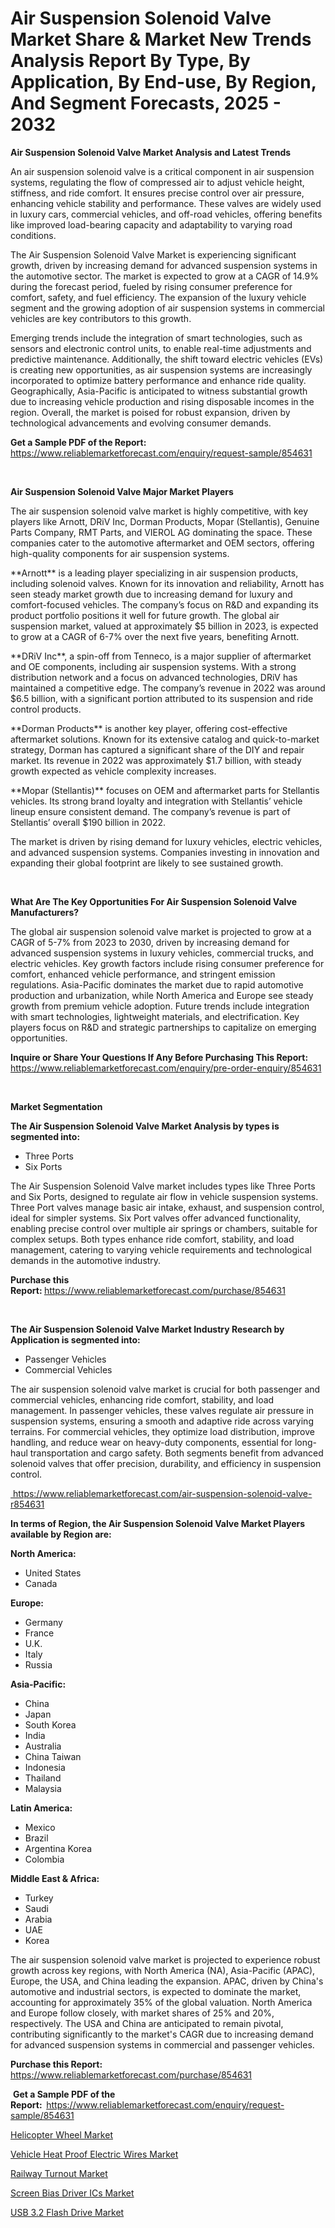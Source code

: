 <p><h1>Air Suspension Solenoid Valve Market Share & Market New Trends Analysis Report By Type, By Application, By End-use, By Region, And Segment Forecasts, 2025 - 2032</h1></p><p><strong>Air Suspension Solenoid Valve Market Analysis and Latest Trends</strong></p>
<p><p>An air suspension solenoid valve is a critical component in air suspension systems, regulating the flow of compressed air to adjust vehicle height, stiffness, and ride comfort. It ensures precise control over air pressure, enhancing vehicle stability and performance. These valves are widely used in luxury cars, commercial vehicles, and off-road vehicles, offering benefits like improved load-bearing capacity and adaptability to varying road conditions.</p><p>The Air Suspension Solenoid Valve Market is experiencing significant growth, driven by increasing demand for advanced suspension systems in the automotive sector. The market is expected to grow at a CAGR of 14.9% during the forecast period, fueled by rising consumer preference for comfort, safety, and fuel efficiency. The expansion of the luxury vehicle segment and the growing adoption of air suspension systems in commercial vehicles are key contributors to this growth.</p><p>Emerging trends include the integration of smart technologies, such as sensors and electronic control units, to enable real-time adjustments and predictive maintenance. Additionally, the shift toward electric vehicles (EVs) is creating new opportunities, as air suspension systems are increasingly incorporated to optimize battery performance and enhance ride quality. Geographically, Asia-Pacific is anticipated to witness substantial growth due to increasing vehicle production and rising disposable incomes in the region. Overall, the market is poised for robust expansion, driven by technological advancements and evolving consumer demands.</p></p>
<p><strong>Get a Sample PDF of the Report:&nbsp;</strong> <a href="https://www.reliablemarketforecast.com/enquiry/request-sample/854631?utm_campaign=1833&utm_medium=2&utm_source=Github&utm_content=ia&utm_term=22012025&utm_id=air-suspension-solenoid-valve">https://www.reliablemarketforecast.com/enquiry/request-sample/854631</a></p>
<p>&nbsp;</p>
<p><strong>Air Suspension Solenoid Valve Major Market Players</strong></p>
<p><p>The air suspension solenoid valve market is highly competitive, with key players like Arnott, DRiV Inc, Dorman Products, Mopar (Stellantis), Genuine Parts Company, RMT Parts, and VIEROL AG dominating the space. These companies cater to the automotive aftermarket and OEM sectors, offering high-quality components for air suspension systems.</p><p>**Arnott** is a leading player specializing in air suspension products, including solenoid valves. Known for its innovation and reliability, Arnott has seen steady market growth due to increasing demand for luxury and comfort-focused vehicles. The company’s focus on R&D and expanding its product portfolio positions it well for future growth. The global air suspension market, valued at approximately $5 billion in 2023, is expected to grow at a CAGR of 6-7% over the next five years, benefiting Arnott.</p><p>**DRiV Inc**, a spin-off from Tenneco, is a major supplier of aftermarket and OE components, including air suspension systems. With a strong distribution network and a focus on advanced technologies, DRiV has maintained a competitive edge. The company’s revenue in 2022 was around $6.5 billion, with a significant portion attributed to its suspension and ride control products.</p><p>**Dorman Products** is another key player, offering cost-effective aftermarket solutions. Known for its extensive catalog and quick-to-market strategy, Dorman has captured a significant share of the DIY and repair market. Its revenue in 2022 was approximately $1.7 billion, with steady growth expected as vehicle complexity increases.</p><p>**Mopar (Stellantis)** focuses on OEM and aftermarket parts for Stellantis vehicles. Its strong brand loyalty and integration with Stellantis’ vehicle lineup ensure consistent demand. The company’s revenue is part of Stellantis’ overall $190 billion in 2022.</p><p>The market is driven by rising demand for luxury vehicles, electric vehicles, and advanced suspension systems. Companies investing in innovation and expanding their global footprint are likely to see sustained growth.</p></p>
<p>&nbsp;</p>
<p><strong>What Are The Key Opportunities For Air Suspension Solenoid Valve Manufacturers?</strong></p>
<p><p>The global air suspension solenoid valve market is projected to grow at a CAGR of 5-7% from 2023 to 2030, driven by increasing demand for advanced suspension systems in luxury vehicles, commercial trucks, and electric vehicles. Key growth factors include rising consumer preference for comfort, enhanced vehicle performance, and stringent emission regulations. Asia-Pacific dominates the market due to rapid automotive production and urbanization, while North America and Europe see steady growth from premium vehicle adoption. Future trends include integration with smart technologies, lightweight materials, and electrification. Key players focus on R&D and strategic partnerships to capitalize on emerging opportunities.</p></p>
<p><strong>Inquire or Share Your Questions If Any Before Purchasing This Report:</strong> <a href="https://www.reliablemarketforecast.com/enquiry/pre-order-enquiry/854631?utm_campaign=1833&utm_medium=2&utm_source=Github&utm_content=ia&utm_term=22012025&utm_id=air-suspension-solenoid-valve">https://www.reliablemarketforecast.com/enquiry/pre-order-enquiry/854631</a></p>
<p>&nbsp;</p>
<p><strong>Market Segmentation</strong></p>
<p><strong>The Air Suspension Solenoid Valve Market Analysis by types is segmented into:</strong></p>
<p><ul><li>Three Ports</li><li>Six Ports</li></ul></p>
<p><p>The Air Suspension Solenoid Valve market includes types like Three Ports and Six Ports, designed to regulate air flow in vehicle suspension systems. Three Port valves manage basic air intake, exhaust, and suspension control, ideal for simpler systems. Six Port valves offer advanced functionality, enabling precise control over multiple air springs or chambers, suitable for complex setups. Both types enhance ride comfort, stability, and load management, catering to varying vehicle requirements and technological demands in the automotive industry.</p></p>
<p><strong>Purchase this Report:&nbsp;</strong><a href="https://www.reliablemarketforecast.com/purchase/854631?utm_campaign=1833&utm_medium=2&utm_source=Github&utm_content=ia&utm_term=22012025&utm_id=air-suspension-solenoid-valve">https://www.reliablemarketforecast.com/purchase/854631</a></p>
<p>&nbsp;</p>
<p><strong>The Air Suspension Solenoid Valve Market Industry Research by Application is segmented into:</strong></p>
<p><ul><li>Passenger Vehicles</li><li>Commercial Vehicles</li></ul></p>
<p><p>The air suspension solenoid valve market is crucial for both passenger and commercial vehicles, enhancing ride comfort, stability, and load management. In passenger vehicles, these valves regulate air pressure in suspension systems, ensuring a smooth and adaptive ride across varying terrains. For commercial vehicles, they optimize load distribution, improve handling, and reduce wear on heavy-duty components, essential for long-haul transportation and cargo safety. Both segments benefit from advanced solenoid valves that offer precision, durability, and efficiency in suspension control.</p></p>
<p><a href="https://www.reliablemarketforecast.com/air-suspension-solenoid-valve-r854631?utm_campaign=1833&utm_medium=2&utm_source=Github&utm_content=ia&utm_term=22012025&utm_id=air-suspension-solenoid-valve">&nbsp;https://www.reliablemarketforecast.com/air-suspension-solenoid-valve-r854631</a></p>
<p><strong>In terms of Region, the Air Suspension Solenoid Valve Market Players available by Region are:</strong></p>
<p>
    <p> <strong> North America: </strong>
        <ul>
            <li>United States</li>
            <li>Canada</li>
        </ul>
        </p> 
    <p> <strong> Europe: </strong>
        <ul>
            <li>Germany</li>
            <li>France</li>
            <li>U.K.</li>
            <li>Italy</li>
            <li>Russia</li>
        </ul>
        </p> 
    <p> <strong> Asia-Pacific: </strong>
        <ul>
            <li>China</li>
            <li>Japan</li>
            <li>South Korea</li>
            <li>India</li>
            <li>Australia</li>
            <li>China Taiwan</li>
            <li>Indonesia</li>
            <li>Thailand</li>
            <li>Malaysia</li>
        </ul>
        </p> 
    <p> <strong> Latin America: </strong>
        <ul>
            <li>Mexico</li>
            <li>Brazil</li>
            <li>Argentina Korea</li>
            <li>Colombia</li>
        </ul>
        </p> 
    <p> <strong> Middle East & Africa: </strong>
        <ul>
            <li>Turkey</li>
            <li>Saudi</li>
            <li>Arabia</li>
            <li>UAE</li>
            <li>Korea</li>
        </ul>
    </p>
    </p>
<p><p>The air suspension solenoid valve market is projected to experience robust growth across key regions, with North America (NA), Asia-Pacific (APAC), Europe, the USA, and China leading the expansion. APAC, driven by China's automotive and industrial sectors, is expected to dominate the market, accounting for approximately 35% of the global valuation. North America and Europe follow closely, with market shares of 25% and 20%, respectively. The USA and China are anticipated to remain pivotal, contributing significantly to the market's CAGR due to increasing demand for advanced suspension systems in commercial and passenger vehicles.</p></p>
<p><strong>Purchase this Report: </strong><a href="https://www.reliablemarketforecast.com/purchase/854631?utm_campaign=1833&utm_medium=2&utm_source=Github&utm_content=ia&utm_term=22012025&utm_id=air-suspension-solenoid-valve">https://www.reliablemarketforecast.com/purchase/854631</a></p>
<p>&nbsp;<strong>Get a Sample PDF of the Report:&nbsp;&nbsp;</strong><a href="https://www.reliablemarketforecast.com/enquiry/request-sample/854631?utm_campaign=1833&utm_medium=2&utm_source=Github&utm_content=ia&utm_term=22012025&utm_id=air-suspension-solenoid-valve">https://www.reliablemarketforecast.com/enquiry/request-sample/854631</a></p>
<p><strong></strong></p>
<p><p><a href="https://github.com/bogganbillie6969/Market-Research-Report-List-1/blob/main/helicopter-wheel-market.md?utm_campaign=1833&utm_medium=2&utm_source=Github&utm_content=ia&utm_term=22012025&utm_id=air-suspension-solenoid-valve">Helicopter Wheel Market</a></p><p><a href="https://www.linkedin.com/pulse/in-depth-vehicle-heat-proof-electric-wires-market-research-wyvse?utm_campaign=1833&utm_medium=2&utm_source=Github&utm_content=ia&utm_term=22012025&utm_id=air-suspension-solenoid-valve">Vehicle Heat Proof Electric Wires Market</a></p><p><a href="https://github.com/boisetwa16/Market-Research-Report-List-1/blob/main/railway-turnout-market.md?utm_campaign=1833&utm_medium=2&utm_source=Github&utm_content=ia&utm_term=22012025&utm_id=air-suspension-solenoid-valve">Railway Turnout Market</a></p><p><a href="https://www.linkedin.com/pulse/screen-bias-driver-ics-market-research-report-in-depth-zkiic?utm_campaign=1833&utm_medium=2&utm_source=Github&utm_content=ia&utm_term=22012025&utm_id=air-suspension-solenoid-valve">Screen Bias Driver ICs Market</a></p><p><a href="https://www.linkedin.com/pulse/usb-32-flash-drive-market-analysis-report-driving-forces-key-rdwze?utm_campaign=1833&utm_medium=2&utm_source=Github&utm_content=ia&utm_term=22012025&utm_id=air-suspension-solenoid-valve">USB 3.2 Flash Drive Market</a></p></p>